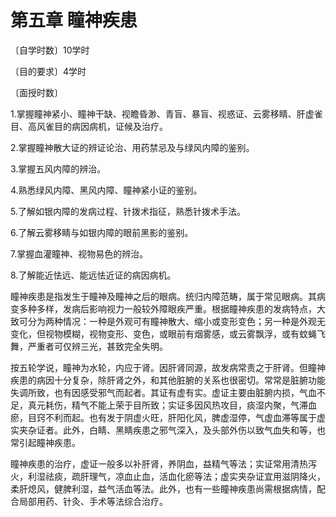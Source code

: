 # 第五章 瞳神疾患

〔自学时数〕10学时

〔目的要求〕4学时

〔面授时数〕

1.掌握瞳神紧小、瞳神干缺、视瞻昏渺、青盲、暴盲、视惑证、云雾移睛、肝虚雀目、高风雀目的病因病机，证候及治疗。

2.掌握瞳神散大证的辨证论治、用药禁忌及与绿风内障的鉴别。

3.掌握五风内障的辨治。

4.熟悉绿风内障、黑风内障、瞳神紧小证的鉴别。

5.了解如银内障的发病过程、针拨术指征，熟悉针拨术手法。

6.了解云雾移睛与如银内障的眼前黑影的鉴别。

7.掌握血灌瞳神、视物易色的辨治。

8.了解能近怯远、能远怯近证的病因病机。

瞳神疾患是指发生于瞳神及瞳神之后的眼病。统归内障范畴，属于常见眼病。其病变多种多样，发病后影响视力一般较外障眼疾严重。根据瞳神疾患的发病特点，大致可分为两种情况：一种是外观可有瞳神散大、缩小或变形变色；另一种是外观无变化，但视物模糊，视物变形、变色，或眼前有烟雾感，或云雾飘浮，或有蚊蝇飞舞，严重者可仅辨三光，甚致完全失明。

按五轮学说，瞳神为水轮，内应于肾。因肝肾同源，故发病常责之于肝肾。但瞳神疾患的病因十分复杂，除肝肾之外，和其他脏腑的关系也很密切。常常是脏腑功能失调所致，也有因感受邪气而起者。其证有虚有实。虚证主要由脏腑内损，气血不足，真元耗伤，精气不能上荣于目所致；实证多因风热攻目，痰湿内聚，气滞血瘀，目窍不利而起。也有发于阴虚火旺，肝阳化风，脾虚湿停，气虚血滞等属于虚实夹杂证者。此外，白睛、黑睛疾患之邪气深入，及头部外伤以致气血失和等，也常引起瞳神疾患。

瞳神疾患的治疗，虚证一般多以补肝肾，养阴血，益精气等法；实证常用清热泻火，利湿祛痰，疏肝理气，凉血止血，活血化瘀等法；虚实夹杂证宜用滋阴降火，柔肝熄风，健脾利湿，益气活血等法。此外，也有一些瞳神疾患尚需根据病情，配合局部用药、针灸、手术等法综合治疗。
